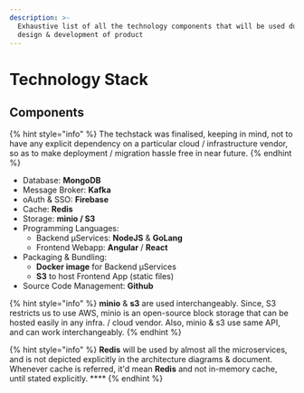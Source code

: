 ```yaml
---
description: >-
  Exhaustive list of all the technology components that will be used during the
  design & development of product
---
```


# Technology Stack

## Components

{% hint style="info" %}
The techstack was finalised, keeping in mind, not to have any explicit dependency on a particular cloud / infrastructure vendor, so as to make deployment / migration hassle free in near future.
{% endhint %}

* Database: **MongoDB**
* Message Broker: **Kafka**
* oAuth & SSO: **Firebase**
* Cache: **Redis**
* Storage: **minio / S3**
* Programming Languages:
  * Backend µServices: **NodeJS** & **GoLang**
  * Frontend Webapp: **Angular** / **React**
* Packaging & Bundling:
  * **Docker image** for Backend  µServices
  * **S3** to host Frontend App \(static files\)
* Source Code Management: **Github**

{% hint style="info" %}
**minio** & **s3** are used interchangeably. Since,  S3 restricts us to use AWS, minio is an open-source block storage that can be hosted easily in any infra. / cloud vendor. Also, minio & s3 use same API, and can work interchangeably.
{% endhint %}



{% hint style="info" %}
**Redis** will be used by almost all the microservices, and is not depicted explicitly in the architecture diagrams & document. Whenever cache is referred, it'd mean  **Redis** and not in-memory cache, until stated explicitly.  **** 
{% endhint %}

